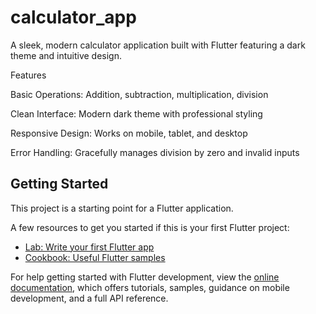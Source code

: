 # calculator_app

A sleek, modern calculator application built with Flutter featuring a dark theme and intuitive design.

Features

Basic Operations: Addition, subtraction, multiplication, division

Clean Interface: Modern dark theme with professional styling

Responsive Design: Works on mobile, tablet, and desktop

Error Handling: Gracefully manages division by zero and invalid inputs

## Getting Started

This project is a starting point for a Flutter application.

A few resources to get you started if this is your first Flutter project:

- [Lab: Write your first Flutter app](https://docs.flutter.dev/get-started/codelab)
- [Cookbook: Useful Flutter samples](https://docs.flutter.dev/cookbook)

For help getting started with Flutter development, view the
[online documentation](https://docs.flutter.dev/), which offers tutorials,
samples, guidance on mobile development, and a full API reference.
